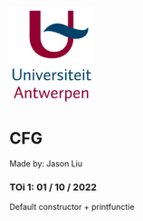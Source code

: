 <img src="Pictures/UA.png" alt="drawing" style="width:150px;"/>

# CFG
Made by: Jason Liu

### TOi 1: 01 / 10 / 2022
Default constructor + printfunctie